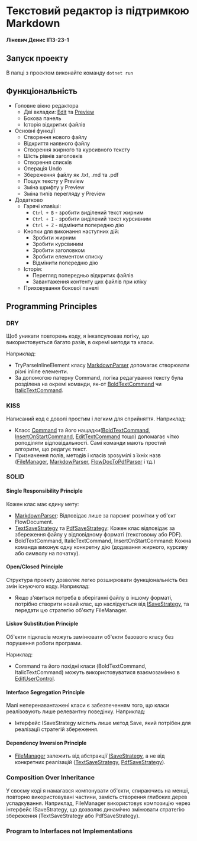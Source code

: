 # Текстовий редактор із підтримкою Markdown
**Ліневич Денис ІПЗ-23-1**

## Запуск проекту
В папці з проектом виконайте команду ```dotnet run```

## Функціональність
- Головне вікно редактора
  - Дві вкладки: [Edit](./TextEditor/UserControls/EditUserControl.xaml) та [Preview](./TextEditor/UserControls/PreviewUserControl.xaml)
  - Бокова панель
  - Історія відкритих файлів
- Основні функції
  - Створення нового файлу
  - Відкриття наявного файлу
  - Створення жирного та курсивного тексту
  - Шість рівнів заголовків
  - Створення списків
  - Операція Undo
  - Збереження файлу як .txt, .md та .pdf
  - Пошук тексту у Preview
  - Зміна шрифту у Preview
  - Зміна типів перегляду у Preview
- Додатково
  - Гарячі клавіші:
    - ```Ctrl + B``` - зробити виділений текст жирним
    - ```Ctrl + I``` - зробити виділений текст курсивним
    - ```Ctrl + Z``` - відмінити попередню дію
  - Кнопки для виконання наступних дій:
    - Зробити жирним
    - Зробити курсвиним
    - Зробити заголовком
    - Зробити елементом списку
    - Відмінити попередню дію
  - Історія:
    - Перегляд попередньо відкритих файлів
    - Завантаження контенту цих файлів при кліку
  - Приховування бокової панелі
## Programming Principles
### DRY
Щоб уникати повторень коду, я інкапсулював логіку, що використовується багато разів, в окремі методи та класи.

Наприклад: 
- TryParseInlineElement класу [MarkdownParser](./TextEditor/Models/Parser/MarkdownParser.cs) допомагає створювати різні inline елементи.
- За допомогою патерну Command, логіка редагування тексту була розділена на окремі команди, як-от [BoldTextCommand](./TextEditor/Models/Commands/BoldTextCommand.cs) чи [ItalicTextCommand](./TextEditor/Models/Commands/ItalicTextCommand.cs).
### KISS
Написаний код є доволі простим і легким для сприйняття.
Наприклад:
- Класс [Command](./TextEditor/Models/Commands/Command.cs) та його нащадки([BoldTextCommand](./TextEditor/Models/Commands/BoldTextCommand.cs), [InsertOnStartCommand](./TextEditor/Models/Commands/InsertOnStartCommand.cs), [EditTextCommand](./TextEditor/Models/Commands/EditTextCommand.cs) тощо) допомагає чітко роподіляти відповідальності.
Самі команди мають простий алгоритм, що редагує текст.
- Призначення полів, методів і класів зрозумілі з їхніх назв ([FileManager](./TextEditor/Models/FileManager/FileManager.cs), [MarkdowParser](./TextEditor/Models/Parser/MarkdownParser.cs), [FlowDocToPdfParser](./TextEditor/Models/FileManager/Helpers/FlowDocToPdfParser.cs) і тд.)
### SOLID
#### Single Responsibility Principle 
Кожен клас має єдину мету:
- [MarkdownParser](./TextEditor/Models/Parser/MarkdownParser.cs): Відповідає лише за парсинг розмітки у об'єкт FlowDocument.
- [TextSaveStrategy](./TextEditor/Models/FileManager/TextSaveStrategy.cs) та [PdfSaveStrategy](./TextEditor/Models/FileManager/PdfSaveStrategy.cs): Кожен клас відповідає за збереження файлу у відповідному форматі (текстовому або PDF).
- BoldTextCommand, ItalicTextCommand, InsertOnStartCommand: Кожна команда виконує одну конкретну дію (додавання жирного, курсиву або символу на початку).
#### Open/Closed Principle 
Структура проекту дозволяє легко розширювати функціональність без змін існуючого коду.
Наприклад:
- Якщо з'явиться потреба в зберіганні файлу в іншому форматі, потрібно створити новий клас, що наслідується від [ISaveStrategy](./TextEditor/Models/FileManager/ISaveStrategy.cs), та передати цю стратегію об'єкту FileManager.
#### Liskov Substitution Principle 
Об'єкти підкласів можуть замінювати об'єкти базового класу без порушення роботи програми.

Нариклад:
-	Command та його похідні класи (BoldTextCommand, ItalicTextCommand) можуть використовуватися взаємозамінно в [EditUserControl](./TextEditor/UserControls/EditUserControl.xaml.cs).
#### Interface Segregation Principle 
Малі неперенавантажені класи є забезпеченням того, що класи реалізовують лише релевантну поведінку. 
Наприклад:
-	Інтерфейс ISaveStrategy містить лише метод Save, який потрібен для реалізації стратегій збереження.
#### Dependency Inversion Principle 
-	[FileManager](./TextEditor/Models/FileManager/FileManager.cs) залежить від абстракції [ISaveStrategy](./TextEditor/Models/FileManager/ISaveStrategy.cs), а не від конкретних реалізацій ([TextSaveStrategy](./TextEditor/Models/FileManager/TextSaveStrategy.cs), [PdfSaveStrategy](./TextEditor/Models/FileManager/PdfSaveStrategy.cs)).
### Composition Over Inheritance
У своєму коді я намагався компонувати об'єкти, спираючись на менші, повторно використовувані частини, замість створення глибоких дерев успадкування. Наприклад, FileManager використовує композицію через інтерфейс ISaveStrategy, що дозволяє динамічно змінювати стратегію збереження (TextSaveStrategy або PdfSaveStrategy).
### Program to Interfaces not Implementations

